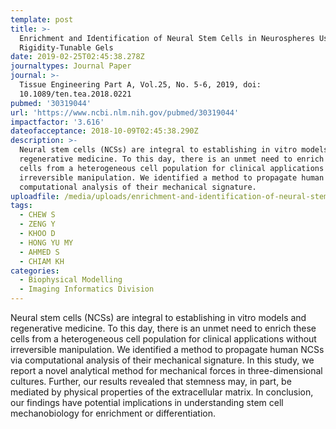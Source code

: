 ```yaml
---
template: post
title: >-
  Enrichment and Identification of Neural Stem Cells in Neurospheres Using
  Rigidity-Tunable Gels
date: 2019-02-25T02:45:38.278Z
journaltypes: Journal Paper
journal: >-
  Tissue Engineering Part A, Vol.25, No. 5-6, 2019, doi:
  10.1089/ten.tea.2018.0221
pubmed: '30319044'
url: 'https://www.ncbi.nlm.nih.gov/pubmed/30319044'
impactfactor: '3.616'
dateofacceptance: 2018-10-09T02:45:38.290Z
description: >-
  Neural stem cells (NCSs) are integral to establishing in vitro models and
  regenerative medicine. To this day, there is an unmet need to enrich these
  cells from a heterogeneous cell population for clinical applications without
  irreversible manipulation. We identified a method to propagate human NCSs via
  computational analysis of their mechanical signature.
uploadfile: /media/uploads/enrichment-and-identification-of-neural-stem.pdf
tags:
  - CHEW S
  - ZENG Y
  - KHOO D
  - HONG YU MY
  - AHMED S
  - CHIAM KH
categories:
  - Biophysical Modelling
  - Imaging Informatics Division
---
```

<!--StartFragment-->

Neural stem cells (NCSs) are integral to establishing in vitro models and regenerative medicine. To this day, there is an unmet need to enrich these cells from a heterogeneous cell population for clinical applications without irreversible manipulation. We identified a method to propagate human NCSs via computational analysis of their mechanical signature. In this study, we report a novel analytical method for mechanical forces in three-dimensional cultures. Further, our results revealed that stemness may, in part, be mediated by physical properties of the extracellular matrix. In conclusion, our findings have potential implications in understanding stem cell mechanobiology for enrichment or differentiation.

<!--EndFragment-->
